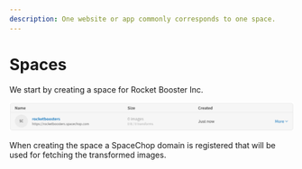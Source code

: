 ```yaml
---
description: One website or app commonly corresponds to one space.
---
```


# Spaces

We start by creating a space for Rocket Booster Inc. 

![Rocket Boosters new space.](../.gitbook/assets/ska-rmavbild-2018-05-12-kl.-14.25.56.png)

When creating the space a SpaceChop domain is registered that will be used for fetching the transformed images.

